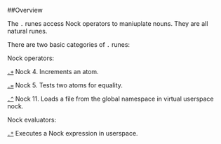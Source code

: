 ##Overview

The `.` runes access Nock operators to maniuplate nouns. They are all natural runes.

There are two basic categories of `.` runes:

Nock operators:

[`.+`]()  Nock 4. Increments an atom.

[`.=`]()  Nock 5. Tests two atoms for equality.

[`.^`]()  Nock 11. Loads a file from the global namespace in virtual userspace nock.

Nock evaluators:

[`.*`]()  Executes a Nock expression in userspace.
